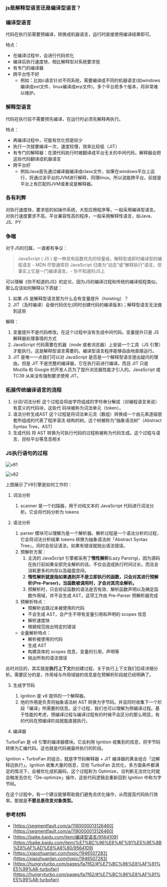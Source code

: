 ### js是解释型语言还是编译型语言？
### 编译型语言
代码在执行前需要预编译，转换成机器语言，运行时直接使用编译结果即可。

特点：

- 在编译过程中，会进行代码优化
- 编译后执行速度快，相比解释型对系统要求低
- 有专门的编译器
- 跨平台性不好 
   - 例如：比如c语言针对不同系统，需要编译成不同的机器语言(如windows编译成ext文件，linux编译成erp文件)，多个平台若多个版本，将非常难以维护。

### 解释型语言
代码在执行前不需要预先编译，在运行时必须先解释再执行。

特点：

- 再编译过程中，可能有优化但是较少
- 执行一次就要编译一次，速度较慢，效率比较低（JIT）
- 有专门的解释器：在源代码执行时被翻译成平台无关的中间代码，解释器会把这些代码翻译成机器语言
- 跨平台好 
   - 例如Java首先通过编译器编译成class文件，如果在windows平台上运行，将通过该平台的JVM进行解释，同理linux。所以说能跨平台，前提是平台上有匹配的JVM或者说是解释器。

### 各有利弊
对执行速度快，要求低的如操作系统，大型应用程序等，一般采用编译型语言。
对执行速度要求不高，平台兼容性高的程序，一般采用解释性语言，如Java、JS、PY

### 争端
对于JS的归属，一直都有争议：
> JavaScript ( JS ) 是一种具有函数优先的轻量级，解释型或即时编译型的编程语言 - MDN
尽管通常将 JavaScript 归类为“动态”或“解释执行”语言，但事实上它是一门编译语言。- 你不知道的JS上


可以理解《你不知道的JS》的定论，因为JS的编译过程和传统的编译规程类似。
那么应该如何解释以下质疑：

1. 如果 JS 是解释型语言那为什么会有变量提升（hoisting）？
1. JIT（及时编译）会做代码优化(同时创建代码的编译版本)；解释型语言无法做到这些

解释：

1. 变量提升不是代码修改。在这个过程中没有生成中间代码。变量提升只是 JS 解释器处理事情的方式
1. JavaScript 代码需要在机器（node 或者浏览器）上安装一个工具（JS 引擎）才能执行。这是解释型语言需要的。编译型语言程序能够自由地直接运行。
1. JIT 是唯一一点我们可以对 JavaScript 是否是一个解释型语言提出疑问的理由。但是 JIT 不是完整的编译器，它在执行前进行编译。而且 JIT 只是 Mozilla 和 Google 的开发人员为了提升浏览器性能才引入的。JavaScript 或 TC39 从来没有强制要求使用 JIT。

### 拓展传统编译语言的流程

1.  分词/词法分析
这个过程会将由字符组成的字符串分解成（对编程语言来说）有意义的代码块，这些代 码块被称为词法单元（token）。
1.  语法分析生成AST
这个过程是将词法单元流（数组）转换成一个由元素逐级嵌套所组成的代表了程序语法 结构的树。这个树被称为“抽象语法树”（Abstract Syntax Tree，AST)
1.  生成代码
将 AST 转换为可执行代码的过程称被称为代码生成。这个过程与语言、目标平台等息息相关 

### JS执行语句的过程

![v81](~@imgs/v81.jpeg)

![v82](~@imgs/v81.jpeg)

上图展示了V8引擎是如何工作的：

1. 词法分析
   1. scanner 是一个扫描器，用于对纯文本的 JavaScript 代码进行词法分析。它会将代码分析为 tokens

2. 语法分析
   1. parser 模块可以理解为是一个解析器。解析过程是一个语法分析的过程，它会将词法分析结果 tokens 转换为抽象语法树「Abstract Syntax Tree」，同时会验证语法，如果有错误就抛出语法错误。
   2. 预解析方案：
      1. 主流的 JavaScript 引擎都采用了**惰性解析**(Lazy Parsing)，因为源码在执行前如果全部完全解析的话，不仅会造成执行时间过长，而且会消耗更多的内存以及磁盘空间。
      2. **惰性解析就是指如果遇到并不是立即执行的函数，只会对其进行预解析(Pre-Parser)，当函数被调用时，才会对其完全解析。**
      3. 预解析时，只会验证函数的语法是否有效、解析函数声明以及确定函数作用域，并不会生成 AST，这项工作由 Pre-Parser 预解析器完成
   3. 预解析特点：
      - 预解析会跳过未被使用的代码
      - 不会生成 AST，会产生不带有变量引用和声明的 scopes 信息
      - 解析速度快
      - 根据规范抛出特定的错误
   - 全量解析特点：
      - 解析被使用的代码
      - 生成 AST
      - 构建具体的 scopes 信息，变量的引用，声明等
      - 抛出所有的语法错误

此时对应的，其实就是**执行上下文**的创建过程，关于执行上下文我们后续详细分析。需要区分的是，作用域与作用域链的信息是在预解析阶段就已经明确了。

3. 生成字节码
   1. Ignition 是 v8 提供的一个解释器。
   1. 他的作用是负责将抽象语法树 AST 转换为字节码。并且同时收集下一个阶段「编译」所需要的信息。这个过程，我们也可以理解为预编译过程。基于性能的考虑，预编译过程与编译过程有的时候不会区分的那么明显，有的代码在预编译阶段就能直接执行。

4. 编译器

TurboFan 是 v8 引擎的编译器模块。它会利用 Ignition 收集到的信息，将字节码转换为汇编代码。这也就是代码被最终执行的阶段。

Ignition + TurboFan 的组合，就是字节码解释器 + JIT 编译器的黄金组合「边解释边执行」。Ignition 收集大量的信息，交给 TurboFan 去优化，多方面条件都满足的情况下，会被优化成机器码，这个过程称为 Optimize，当判断无法优化时就会触发去优化「De-optimize」操作，这些代码逻辑会重新回到 Ignition 中称为字节码。

在这个过程中，有一个建议能够帮助我们避免去优化操作，从而提高代码执行效率。那就是**不要总是改变对象类型。**





### 参考材料

- [https://segmentfault.com/a/1190000013126460](https://segmentfault.com/a/1190000013126460)
- [https://baike.baidu.com/item/编译型语言/9564109](https://baike.baidu.com/item/%E7%BC%96%E8%AF%91%E5%9E%8B%E8%AF%AD%E8%A8%80/9564109)
- [https://xiaozhuanlan.com/topic/1946507283](https://xiaozhuanlan.com/topic/1946507283)
- [https://hungryturbo.com/pages/fa7f62/#%E7%BC%96%E8%AF%91%E5%99%A8-turbofan](https://hungryturbo.com/pages/fa7f62/#%E7%BC%96%E8%AF%91%E5%99%A8-turbofan)

